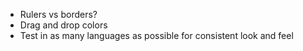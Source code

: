* Rulers vs borders?
* Drag and drop colors
* Test in as many languages as possible for consistent look and feel
